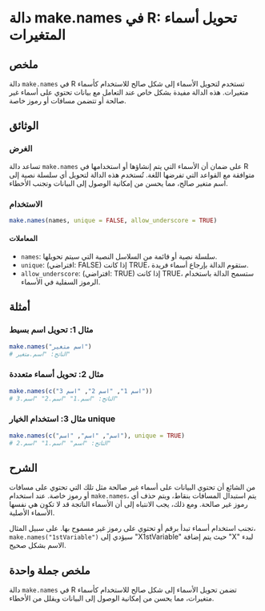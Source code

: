 <!--
Meta Description: # دالة make.names في R: تحويل أسماء المتغيرات ## ملخص دالة `make.names` في R تستخدم لتحويل الأسماء إلى شكل صالح للاستخدام كأسماء متغيرات. هذه الدالة م...
Meta Keywords: اسم, names, make, إلى, أسماء
-->

# دالة make.names في R: تحويل أسماء المتغيرات

## ملخص
دالة `make.names` في R تستخدم لتحويل الأسماء إلى شكل صالح للاستخدام كأسماء متغيرات. هذه الدالة مفيدة بشكل خاص عند التعامل مع بيانات تحتوي على أسماء غير صالحة أو تتضمن مسافات أو رموز خاصة.

## الوثائق
### الغرض
تساعد دالة `make.names` على ضمان أن الأسماء التي يتم إنشاؤها أو استخدامها في R متوافقة مع القواعد التي تفرضها اللغة. تُستخدم هذه الدالة لتحويل أي سلسلة نصية إلى اسم متغير صالح، مما يحسن من إمكانية الوصول إلى البيانات وتجنب الأخطاء.

### الاستخدام
```R
make.names(names, unique = FALSE, allow_underscore = TRUE)
```

#### المعاملات
- `names`: سلسلة نصية أو قائمة من السلاسل النصية التي سيتم تحويلها.
- `unique`: (افتراضي: FALSE) إذا كانت TRUE، ستقوم الدالة بإرجاع أسماء فريدة.
- `allow_underscore`: (افتراضي: TRUE) إذا كانت TRUE، ستسمح الدالة باستخدام الرموز السفلية في الأسماء.

## أمثلة
### مثال 1: تحويل اسم بسيط
```R
make.names("اسم متغير")
# الناتج: "اسم.متغير"
```

### مثال 2: تحويل أسماء متعددة
```R
make.names(c("اسم 1", "اسم 2", "اسم 3"))
# الناتج: "اسم.1" "اسم.2" "اسم.3"
```

### مثال 3: استخدام الخيار unique
```R
make.names(c("اسم", "اسم", "اسم"), unique = TRUE)
# الناتج: "اسم" "اسم.1" "اسم.2"
```

## الشرح
من الشائع أن تحتوي البيانات على أسماء غير صالحة مثل تلك التي تحتوي على مسافات أو رموز خاصة. عند استخدام `make.names`، يتم استبدال المسافات بنقاط، ويتم حذف أي رموز غير صالحة. ومع ذلك، يجب الانتباه إلى أن الأسماء الناتجة قد لا تكون هي نفسها الأسماء الأصلية. 

تجنب استخدام أسماء تبدأ برقم أو تحتوي على رموز غير مسموح بها. على سبيل المثال، `make.names("1stVariable")` سيؤدي إلى "X1stVariable" حيث يتم إضافة "X" لبدء الاسم بشكل صحيح.

## ملخص جملة واحدة
دالة `make.names` في R تضمن تحويل الأسماء إلى شكل صالح للاستخدام كأسماء متغيرات، مما يحسن من إمكانية الوصول إلى البيانات ويقلل من الأخطاء.
